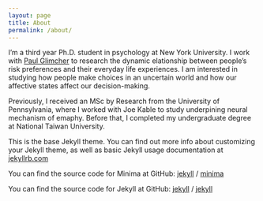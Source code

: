 ```yaml
---
layout: page
title: About
permalink: /about/
---
```


I’m a third year Ph.D. student in psychology at New York University. I work with [Paul Glimcher](https://www.neuroeconomicslab.org/) to research the dynamic elationship between people’s risk preferences and their everyday life experiences. I am interested in studying how people make choices in an uncertain world and how our affective states affect our decision-making. 

Previously, I received an MSc by Research from the University of Pennsylvania, where I worked with Joe Kable to study underpining neural mechanism of emaphy. Before that, I completed my undergraduate degree at National Taiwan University.

This is the base Jekyll theme. You can find out more info about customizing your Jekyll theme, as well as basic Jekyll usage documentation at [jekyllrb.com](https://jekyllrb.com/)

You can find the source code for Minima at GitHub:
[jekyll][jekyll-organization] /
[minima](https://github.com/jekyll/minima)

You can find the source code for Jekyll at GitHub:
[jekyll][jekyll-organization] /
[jekyll](https://github.com/jekyll/jekyll)


[jekyll-organization]: https://github.com/jekyll
